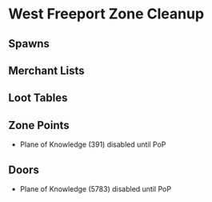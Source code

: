 # West Freeport Zone Cleanup

## Spawns

## Merchant Lists

## Loot Tables

## Zone Points

* Plane of Knowledge (391) disabled until PoP

## Doors

* Plane of Knowledge (5783) disabled until PoP

